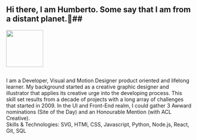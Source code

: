 ## Hi there, I am Humberto. Some say that I am from a distant planet.👋##


<p class="image style=" width:35%;
   left:0;
   background:black"><img src="https://illustratetheweb.com/images/saucer.svg" width="100px" /></p>
<p align="left" style=" with:60%;
    float:right;
    position:relative">
I am a Developer, Visual and Motion Designer product oriented and lifelong learner. My background started as a creative graphic designer and illustrator that applies its creative urge into the developing process.
This skill set results from a decade of projects with a long array of challenges that started in 2009.  In the UI and Front-End realm, I could gather 3 Awward nominations (Site of the Day) and an Honourable Mention (with ACL Creative).
   <br/>
Skills & Technologies: SVG, HTMl, CSS, Javascript, Python, Node.js, React, Git, SQL
</p>


